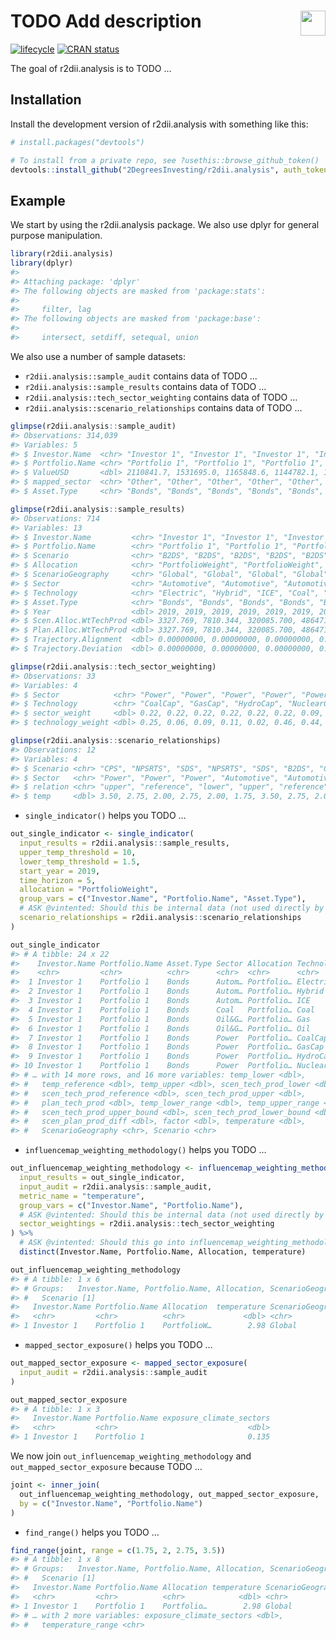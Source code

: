 
<!-- README.md is generated from README.Rmd. Please edit that file -->

# <img src="https://i.imgur.com/3jITMq8.png" align="right" height=40 /> TODO Add description

<!-- badges: start -->

[![lifecycle](https://img.shields.io/badge/lifecycle-experimental-orange.svg)](https://www.tidyverse.org/lifecycle/#experimental)
[![CRAN
status](https://www.r-pkg.org/badges/version/r2dii.analysis)](https://CRAN.R-project.org/package=r2dii.analysis)
<!-- badges: end -->

The goal of r2dii.analysis is to TODO …

## Installation

Install the development version of r2dii.analysis with something like
this:

``` r
# install.packages("devtools")

# To install from a private repo, see ?usethis::browse_github_token()
devtools::install_github("2DegreesInvesting/r2dii.analysis", auth_token = "abc")
```

## Example

We start by using the r2dii.analysis package. We also use dplyr for
general purpose manipulation.

``` r
library(r2dii.analysis)
library(dplyr)
#> 
#> Attaching package: 'dplyr'
#> The following objects are masked from 'package:stats':
#> 
#>     filter, lag
#> The following objects are masked from 'package:base':
#> 
#>     intersect, setdiff, setequal, union
```

We also use a number of sample datasets:

  - `r2dii.analysis::sample_audit` contains data of TODO …
  - `r2dii.analysis::sample_results` contains data of TODO …
  - `r2dii.analysis::tech_sector_weighting` contains data of TODO …
  - `r2dii.analysis::scenario_relationships` contains data of TODO …

<!-- end list -->

``` r
glimpse(r2dii.analysis::sample_audit)
#> Observations: 314,039
#> Variables: 5
#> $ Investor.Name  <chr> "Investor 1", "Investor 1", "Investor 1", "Investor 1"…
#> $ Portfolio.Name <chr> "Portfolio 1", "Portfolio 1", "Portfolio 1", "Portfoli…
#> $ ValueUSD       <dbl> 2110841.7, 1531695.0, 1165848.6, 1144782.1, 1050711.0,…
#> $ mapped_sector  <chr> "Other", "Other", "Other", "Other", "Other", "Other", …
#> $ Asset.Type     <chr> "Bonds", "Bonds", "Bonds", "Bonds", "Bonds", "Bonds", …

glimpse(r2dii.analysis::sample_results)
#> Observations: 714
#> Variables: 13
#> $ Investor.Name         <chr> "Investor 1", "Investor 1", "Investor 1", "Inve…
#> $ Portfolio.Name        <chr> "Portfolio 1", "Portfolio 1", "Portfolio 1", "P…
#> $ Scenario              <chr> "B2DS", "B2DS", "B2DS", "B2DS", "B2DS", "B2DS",…
#> $ Allocation            <chr> "PortfolioWeight", "PortfolioWeight", "Portfoli…
#> $ ScenarioGeography     <chr> "Global", "Global", "Global", "Global", "Global…
#> $ Sector                <chr> "Automotive", "Automotive", "Automotive", "Coal…
#> $ Technology            <chr> "Electric", "Hybrid", "ICE", "Coal", "Gas", "Oi…
#> $ Asset.Type            <chr> "Bonds", "Bonds", "Bonds", "Bonds", "Bonds", "B…
#> $ Year                  <dbl> 2019, 2019, 2019, 2019, 2019, 2019, 2020, 2020,…
#> $ Scen.Alloc.WtTechProd <dbl> 3327.769, 7810.344, 320085.700, 486471.229, 208…
#> $ Plan.Alloc.WtTechProd <dbl> 3327.769, 7810.344, 320085.700, 486471.229, 208…
#> $ Trajectory.Alignment  <dbl> 0.00000000, 0.00000000, 0.00000000, 0.00000000,…
#> $ Trajectory.Deviation  <dbl> 0.00000000, 0.00000000, 0.00000000, 0.00000000,…

glimpse(r2dii.analysis::tech_sector_weighting)
#> Observations: 33
#> Variables: 4
#> $ Sector            <chr> "Power", "Power", "Power", "Power", "Power", "Power…
#> $ Technology        <chr> "CoalCap", "GasCap", "HydroCap", "NuclearCap", "Oil…
#> $ sector_weight     <dbl> 0.22, 0.22, 0.22, 0.22, 0.22, 0.22, 0.09, 0.09, 0.0…
#> $ technology_weight <dbl> 0.25, 0.06, 0.09, 0.11, 0.02, 0.46, 0.44, 0.17, 0.3…

glimpse(r2dii.analysis::scenario_relationships)
#> Observations: 12
#> Variables: 4
#> $ Scenario <chr> "CPS", "NPSRTS", "SDS", "NPSRTS", "SDS", "B2DS", "CPS", "NPS…
#> $ Sector   <chr> "Power", "Power", "Power", "Automotive", "Automotive", "Auto…
#> $ relation <chr> "upper", "reference", "lower", "upper", "reference", "lower"…
#> $ temp     <dbl> 3.50, 2.75, 2.00, 2.75, 2.00, 1.75, 3.50, 2.75, 2.00, 3.50, …
```

  - `single_indicator()` helps you TODO …

<!-- end list -->

``` r
out_single_indicator <- single_indicator(
  input_results = r2dii.analysis::sample_results,
  upper_temp_threshold = 10,
  lower_temp_threshold = 1.5,
  start_year = 2019,
  time_horizon = 5,
  allocation = "PortfolioWeight",
  group_vars = c("Investor.Name", "Portfolio.Name", "Asset.Type"),
  # ASK @vintented: Should this be internal data (not used directly by users?)
  scenario_relationships = r2dii.analysis::scenario_relationships
)

out_single_indicator
#> # A tibble: 24 x 22
#>    Investor.Name Portfolio.Name Asset.Type Sector Allocation Technology
#>    <chr>         <chr>          <chr>      <chr>  <chr>      <chr>     
#>  1 Investor 1    Portfolio 1    Bonds      Autom… Portfolio… Electric  
#>  2 Investor 1    Portfolio 1    Bonds      Autom… Portfolio… Hybrid    
#>  3 Investor 1    Portfolio 1    Bonds      Autom… Portfolio… ICE       
#>  4 Investor 1    Portfolio 1    Bonds      Coal   Portfolio… Coal      
#>  5 Investor 1    Portfolio 1    Bonds      Oil&G… Portfolio… Gas       
#>  6 Investor 1    Portfolio 1    Bonds      Oil&G… Portfolio… Oil       
#>  7 Investor 1    Portfolio 1    Bonds      Power  Portfolio… CoalCap   
#>  8 Investor 1    Portfolio 1    Bonds      Power  Portfolio… GasCap    
#>  9 Investor 1    Portfolio 1    Bonds      Power  Portfolio… HydroCap  
#> 10 Investor 1    Portfolio 1    Bonds      Power  Portfolio… NuclearCap
#> # … with 14 more rows, and 16 more variables: temp_lower <dbl>,
#> #   temp_reference <dbl>, temp_upper <dbl>, scen_tech_prod_lower <dbl>,
#> #   scen_tech_prod_reference <dbl>, scen_tech_prod_upper <dbl>,
#> #   plan_tech_prod <dbl>, temp_lower_range <dbl>, temp_upper_range <dbl>,
#> #   scen_tech_prod_upper_bound <dbl>, scen_tech_prod_lower_bound <dbl>,
#> #   scen_plan_prod_diff <dbl>, factor <dbl>, temperature <dbl>,
#> #   ScenarioGeography <chr>, Scenario <chr>
```

  - `influencemap_weighting_methodology()` helps you TODO …

<!-- end list -->

``` r
out_influencemap_weighting_methodology <- influencemap_weighting_methodology(
  input_results = out_single_indicator,
  input_audit = r2dii.analysis::sample_audit,
  metric_name = "temperature",
  group_vars = c("Investor.Name", "Portfolio.Name"),
  # ASK @vintented: Should this be internal data (not used directly by users?)
  sector_weightings = r2dii.analysis::tech_sector_weighting
) %>% 
  # ASK @vintented: Should this go into influencemap_weighting_methodology()?
  distinct(Investor.Name, Portfolio.Name, Allocation, temperature)

out_influencemap_weighting_methodology
#> # A tibble: 1 x 6
#> # Groups:   Investor.Name, Portfolio.Name, Allocation, ScenarioGeography,
#> #   Scenario [1]
#>   Investor.Name Portfolio.Name Allocation  temperature ScenarioGeograp… Scenario
#>   <chr>         <chr>          <chr>             <dbl> <chr>            <chr>   
#> 1 Investor 1    Portfolio 1    PortfolioW…        2.98 Global           Aggrega…
```

  - `mapped_sector_exposure()` helps you TODO …

<!-- end list -->

``` r
out_mapped_sector_exposure <- mapped_sector_exposure(
  input_audit = r2dii.analysis::sample_audit
)

out_mapped_sector_exposure
#> # A tibble: 1 x 3
#>   Investor.Name Portfolio.Name exposure_climate_sectors
#>   <chr>         <chr>                             <dbl>
#> 1 Investor 1    Portfolio 1                       0.135
```

We now join `out_influencemap_weighting_methodology` and
`out_mapped_sector_exposure` because TODO …

``` r
joint <- inner_join(
  out_influencemap_weighting_methodology, out_mapped_sector_exposure, 
  by = c("Investor.Name", "Portfolio.Name")
)
```

  - `find_range()` helps you TODO …

<!-- end list -->

``` r
find_range(joint, range = c(1.75, 2, 2.75, 3.5))
#> # A tibble: 1 x 8
#> # Groups:   Investor.Name, Portfolio.Name, Allocation, ScenarioGeography,
#> #   Scenario [1]
#>   Investor.Name Portfolio.Name Allocation temperature ScenarioGeograp… Scenario
#>   <chr>         <chr>          <chr>            <dbl> <chr>            <chr>   
#> 1 Investor 1    Portfolio 1    Portfolio…        2.98 Global           Aggrega…
#> # … with 2 more variables: exposure_climate_sectors <dbl>,
#> #   temperature_range <chr>
```
